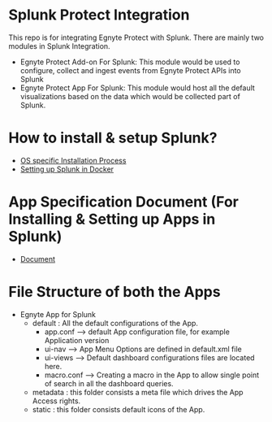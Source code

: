 # Splunk Protect Integration

This repo is for integrating Egnyte Protect with Splunk. There are mainly two modules in Splunk Integration.

- Egnyte Protect Add-on For Splunk:
    This module would be used to configure, collect and ingest events from Egnyte Protect APIs into Splunk
- Egnyte Protect App For Splunk:
    This module would host all the default visualizations based on the data which would be collected part of Splunk.

# How to install & setup Splunk?
- [OS specific Installation Process](https://docs.splunk.com/Documentation/Splunk/7.2.5/SearchTutorial/InstallSplunk)
- [Setting up Splunk in Docker](https://docs.splunk.com/Documentation/Splunk/7.2.4/Installation/DeployandrunSplunkEnterpriseinsideDockercontainers)

# App Specification Document (For Installing & Setting up Apps in Splunk)
- [Document](https://docs.google.com/document/d/1QqOPITxa1-U_XQG4UD9-kreOaSKjpKZckm-Azh6xTvY/edit?usp=sharing)

# File Structure of both the Apps
- Egnyte App for Splunk
    - default : All the default configurations of the App.
        - app.conf --> default App configuration file, for example Application version
        - ui-nav --> App Menu Options are defined in default.xml file
        - ui-views --> Default dashboard configurations files are located here.
        - macro.conf --> Creating a macro in the App to allow single point of search in all the dashboard queries.
    - metadata : this folder consists a meta file which drives the App Access rights.
    - static : this folder consists default icons of the App.